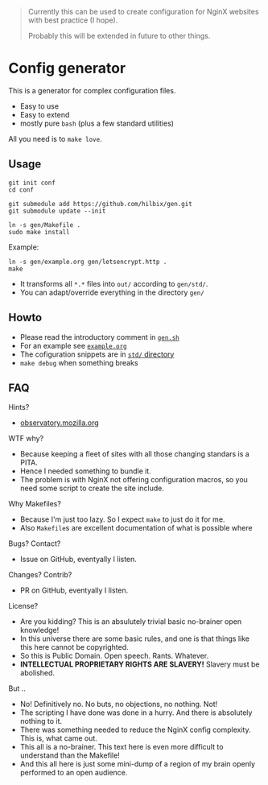 > Currently this can be used to create configuration for NginX websites
> with best practice (I hope).
>
> Probably this will be extended in future to other things.


# Config generator

This is a generator for complex configuration files.

- Easy to use
- Easy to extend
- mostly pure `bash` (plus a few standard utilities)

All you need is to `make love`.


## Usage

	git init conf
	cd conf

	git submodule add https://github.com/hilbix/gen.git
	git submodule update --init

	ln -s gen/Makefile .
	sudo make install

Example:

	ln -s gen/example.org gen/letsencrypt.http .
	make

- It transforms all `*.*` files into `out/` according to `gen/std/`.
- You can adapt/override everything in the directory `gen/`

## Howto

- Please read the introductory comment in [`gen.sh`](gen.sh)
- For an example see [`example.org`](./example.org)
- The cofiguration snippets are in [`std/` directory](std/)
- `make debug` when something breaks


## FAQ

Hints?

- [observatory.mozilla.org](https://observatory.mozilla.org/)

WTF why?

- Because keeping a fleet of sites with all those changing standars is a PITA.
- Hence I needed something to bundle it.
- The problem is with NginX not offering configuration macros, so you need some script to create the site include.

Why Makefiles?

- Because I'm just too lazy.  So I expect `make` to just do it for me.
- Also `Makefile`s are excellent documentation of what is possible where

Bugs? Contact?

- Issue on GitHub, eventyally I listen.

Changes? Contrib?

- PR on GitHub, eventyally I listen.

License?

- Are you kidding?  This is an absulutely trivial basic no-brainer open knowledge!
- In this universe there are some basic rules, and one is that things like this here cannot be copyrighted.
- So this is Public Domain.  Open speech.  Rants.  Whatever.
- **INTELLECTUAL PROPRIETARY RIGHTS ARE SLAVERY!**  Slavery must be abolished.

But ..

- No!  Definitively no.  No buts, no objections, no nothing.  Not!
- The scripting I have done was done in a hurry.  And there is absolutely nothing to it.
- There was something needed to reduce the NginX config complexity.  This is, what came out.
- This all is a no-brainer.  This text here is even more difficult to understand than the Makefile!
- And this all here is just some mini-dump of a region of my brain openly performed to an open audience.

